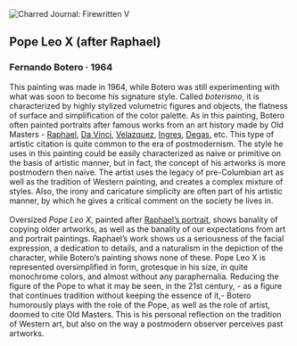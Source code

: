 <div class="artwork-of-the-day">
  <div class="container">
    <div class="img-wrapper">
      <img
        src="https://uploads2.wikiart.org/images/fernando-botero/pope-leo-x-after-raphael.jpg!Large.jpg"
        alt="Charred Journal: Firewritten V" />
    </div>
    <div class="artwork-detail">
      <div class="artwork-origin"> 
        <h2 class="artwork-name">Pope Leo X (after Raphael)</h2>
        <h3 class="artist">
          Fernando Botero
                    ·  1964
        </h3>
      </div>
      <p class="description">
        <span class="artwork-description-text ng-binding" ng-bind-html="viewModel.ArtworkOfTheDay.Description | unsafe">This painting was made in 1964, while Botero was still experimenting with what was soon to become his signature style. Called <i>boterismo</i>, it is characterized by highly stylized volumetric figures and objects, the flatness of surface and simplification of the color palette. As in this painting, Botero often painted portraits after famous works from an art history made by Old Masters - <a target="_blank" href="https://www.wikiart.org/en/raphael">Raphael</a>, <a target="_blank" href="https://www.wikiart.org/en/leonardo-da-vinci">Da Vinci</a>, <a target="_blank" href="https://www.wikiart.org/en/diego-velazquez">Velazquez</a>, <a target="_blank" href="https://www.wikiart.org/en/jean-auguste-dominique-ingres">Ingres</a>, <a target="_blank" href="https://www.wikiart.org/en/edgar-degas">Degas</a>, etc. This type of artistic citation is quite common to the era of postmodernism. The style he uses in this painting could be easily characterized as naive or primitive on the basis of artistic manner, but in fact, the concept of his artworks is more postmodern then naive. The artist uses the legacy of pre-Columbian art as well as the tradition of Western painting, and creates a complex mixture of styles.  Also, the irony and caricature simplicity are often part of his artistic manner, by which he gives a critical comment on the society he lives in.<br><br>Oversized <i>Pope Leo X</i>, painted after <a target="_blank" href="https://www.wikiart.org/en/raphael/portraits-of-leo-x-cardinal-luigi-de-rossi-and-giulio-de-medici-1518">Raphael’s portrait</a>, shows banality of copying older artworks, as well as the banality of our expectations from art and portrait paintings. Raphael’s work shows us a seriousness of the facial expression, a dedication to details, and a naturalism in the depiction of the character, while Botero’s painting shows none of these. Pope Leo X is represented oversimplified in form, grotesque in his size, in quite monochrome colors, and almost without any paraphernalia. Reducing the figure of the Pope to what it may be seen, in the 21st century, - as a figure that continues tradition without keeping the essence of it,- Botero humorously plays with the role of the Pope, as well as the role of artist, doomed to cite Old Masters. This is his personal reflection on the tradition of Western art, but also on the way a postmodern observer perceives past artworks.</span>
                        <div class="text-shadow-container" ng-show="showShadow" style=""></div>
      </p>
    </div>
  </div>

</div>
